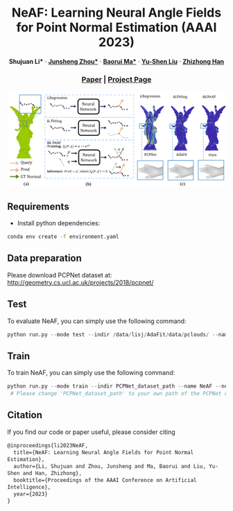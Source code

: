 <p align="center">

  <h1 align="center">NeAF: Learning Neural Angle Fields for Point Normal Estimation (AAAI 2023) </h1>
  <p align="center">
     <a><strong>Shujuan Li*</strong></a>
    ·
    <a href="https://zzh2000.github.io"><strong>Junsheng Zhou*</strong></a>
    ·
    <a href="https://pengsongyou.github.io"><strong>Baorui Ma*</strong></a>
    ·
    <a href="https://zhpcui.github.io/"><strong>Yu-Shen Liu</strong></a>
    ·
    <a href="https://people.inf.ethz.ch/pomarc/"><strong>Zhizhong Han</strong></a>

  </p>
  
  <h3 align="center"><a href="https://lisj575.github.io/NeAF/">Paper</a> | <a href="https://lisj575.github.io/NeAF/">Project Page</a></h3>
  <div align="center"></div>
</p>

<p align="center">
  <img src="img/top.png" width="780" />
</p>

## Requirements
- Install python dependencies:
```bash
conda env create -f environment.yaml
```


## Data preparation
Please download PCPNet dataset at: <http://geometry.cs.ucl.ac.uk/projects/2018/pcpnet/>

## Test
To evaluate NeAF, you can simply use the following command:
```python
python run.py --mode test --indir /data/lisj/AdaFit/data/pclouds/ --name NeAF --test_epoch 900 --need_prediction 1 --checkpoints 5 --coarse_normal_num 10 --gpu 0 1
```

## Train
To train NeAF, you can simply use the following command:
```python
python run.py --mode train --indir PCPNet_dataset_path --name NeAF --nepoch 1000 --lr 0.001 --query_vector_path ./query_vector_5k.xyz --gpu 0 1
 # Please change 'PCPNet_dataset_path' to your own path of the PCPNet dataset
```

## Citation
If you find our code or paper useful, please consider citing

    @inproceedings{li2023NeAF,
      title={NeAF: Learning Neural Angle Fields for Point Normal Estimation},
      author={Li, Shujuan and Zhou, Junsheng and Ma, Baorui and Liu, Yu-Shen and Han, Zhizhong},
      booktitle={Proceedings of the AAAI Conference on Artificial Intelligence},
      year={2023}
    }